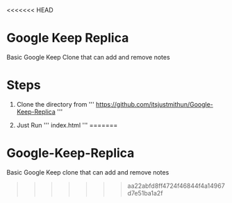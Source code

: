 <<<<<<< HEAD
# Google Keep Replica

Basic Google Keep Clone that can add and remove notes

# Steps

1. Clone the directory from
'''
https://github.com/itsjustmithun/Google-Keep-Replica
'''

2. Just Run 
'''
index.html
'''
=======
# Google-Keep-Replica
Basic Google Keep clone that can add and remove notes 
>>>>>>> aa22abfd8ff4724f46844f4a14967d7e51ba1a2f
